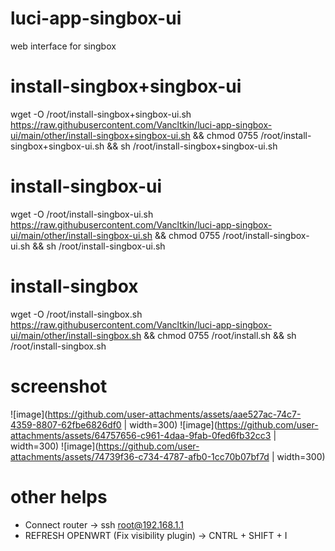 # luci-app-singbox-ui
web interface for singbox

# install-singbox+singbox-ui
wget -O /root/install-singbox+singbox-ui.sh https://raw.githubusercontent.com/Vancltkin/luci-app-singbox-ui/main/other/install-singbox+singbox-ui.sh && chmod 0755 /root/install-singbox+singbox-ui.sh && sh /root/install-singbox+singbox-ui.sh

# install-singbox-ui
wget -O /root/install-singbox-ui.sh https://raw.githubusercontent.com/Vancltkin/luci-app-singbox-ui/main/other/install-singbox-ui.sh && chmod 0755 /root/install-singbox-ui.sh && sh /root/install-singbox-ui.sh

# install-singbox
wget -O /root/install-singbox.sh https://raw.githubusercontent.com/Vancltkin/luci-app-singbox-ui/main/other/install-singbox.sh && chmod 0755 /root/install.sh && sh /root/install-singbox.sh

# screenshot
![image](https://github.com/user-attachments/assets/aae527ac-74c7-4359-8807-62fbe6826df0 | width=300)
![image](https://github.com/user-attachments/assets/64757656-c961-4daa-9fab-0fed6fb32cc3 | width=300)
![image](https://github.com/user-attachments/assets/74739f36-c734-4787-afb0-1cc70b07bf7d | width=300)

# other helps
 - Connect router -> ssh root@192.168.1.1
 - REFRESH OPENWRT (Fix visibility plugin) -> CNTRL + SHIFT + I
